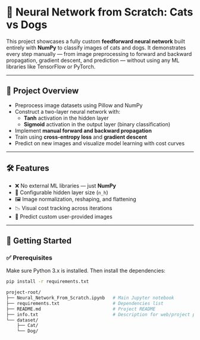 # 🧠 Neural Network from Scratch: Cats vs Dogs

This project showcases a fully custom **feedforward neural network** built entirely with **NumPy** to classify images of cats and dogs. It demonstrates every step manually — from image preprocessing to forward and backward propagation, gradient descent, and prediction — without using any ML libraries like TensorFlow or PyTorch.

---

## 📌 Project Overview

- Preprocess image datasets using Pillow and NumPy
- Construct a two-layer neural network with:
  - **Tanh** activation in the hidden layer
  - **Sigmoid** activation in the output layer (binary classification)
- Implement **manual forward and backward propagation**
- Train using **cross-entropy loss** and **gradient descent**
- Predict on new images and visualize model learning with cost curves

---

## 🛠️ Features

- ❌ No external ML libraries — just **NumPy**
- 🔧 Configurable hidden layer size (`n_h`)
- 🖼️ Image normalization, reshaping, and flattening
- 📉 Visual cost tracking across iterations
- 🧪 Predict custom user-provided images

---

## 🚀 Getting Started

### ✅ Prerequisites

Make sure Python 3.x is installed. Then install the dependencies:

```bash
pip install -r requirements.txt

project-root/
├── Neural_Network_From_Scratch.ipynb   # Main Jupyter notebook
├── requirements.txt                    # Dependencies list
├── README.md                           # Project README
├── info.txt                            # Description for web/project pages
└── dataset/
    ├── Cat/
    └── Dog/